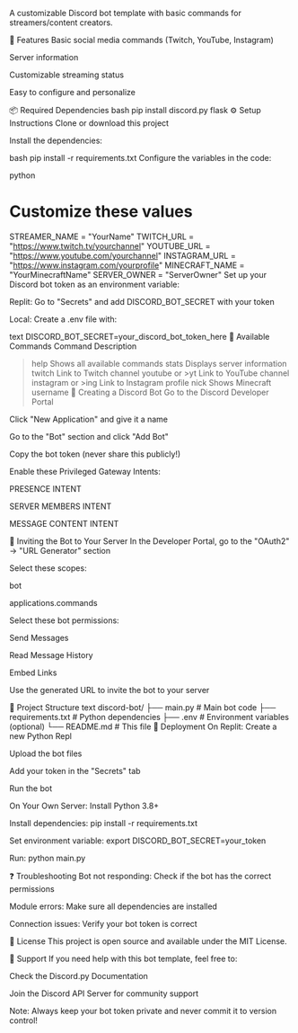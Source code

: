 A customizable Discord bot template with basic commands for streamers/content creators.

🚀 Features
Basic social media commands (Twitch, YouTube, Instagram)

Server information

Customizable streaming status

Easy to configure and personalize

📦 Required Dependencies
bash
pip install discord.py flask
⚙️ Setup Instructions
Clone or download this project

Install the dependencies:

bash
pip install -r requirements.txt
Configure the variables in the code:

python
# Customize these values
STREAMER_NAME = "YourName"
TWITCH_URL = "https://www.twitch.tv/yourchannel"
YOUTUBE_URL = "https://www.youtube.com/yourchannel"
INSTAGRAM_URL = "https://www.instagram.com/yourprofile"
MINECRAFT_NAME = "YourMinecraftName"
SERVER_OWNER = "ServerOwner"
Set up your Discord bot token as an environment variable:

Replit: Go to "Secrets" and add DISCORD_BOT_SECRET with your token

Local: Create a .env file with:

text
DISCORD_BOT_SECRET=your_discord_bot_token_here
🎯 Available Commands
Command	Description
>help	Shows all available commands
>stats	Displays server information
>twitch	Link to Twitch channel
>youtube or >yt	Link to YouTube channel
>instagram or >ing	Link to Instagram profile
>nick	Shows Minecraft username
🔧 Creating a Discord Bot
Go to the Discord Developer Portal

Click "New Application" and give it a name

Go to the "Bot" section and click "Add Bot"

Copy the bot token (never share this publicly!)

Enable these Privileged Gateway Intents:

PRESENCE INTENT

SERVER MEMBERS INTENT

MESSAGE CONTENT INTENT

🔗 Inviting the Bot to Your Server
In the Developer Portal, go to the "OAuth2" → "URL Generator" section

Select these scopes:

bot

applications.commands

Select these bot permissions:

Send Messages

Read Message History

Embed Links

Use the generated URL to invite the bot to your server

📁 Project Structure
text
discord-bot/
├── main.py              # Main bot code
├── requirements.txt     # Python dependencies
├── .env                # Environment variables (optional)
└── README.md           # This file
🚀 Deployment
On Replit:
Create a new Python Repl

Upload the bot files

Add your token in the "Secrets" tab

Run the bot

On Your Own Server:
Install Python 3.8+

Install dependencies: pip install -r requirements.txt

Set environment variable: export DISCORD_BOT_SECRET=your_token

Run: python main.py

❓ Troubleshooting
Bot not responding: Check if the bot has the correct permissions

Module errors: Make sure all dependencies are installed

Connection issues: Verify your bot token is correct

📝 License
This project is open source and available under the MIT License.

🤝 Support
If you need help with this bot template, feel free to:

Check the Discord.py Documentation

Join the Discord API Server for community support

Note: Always keep your bot token private and never commit it to version control!
